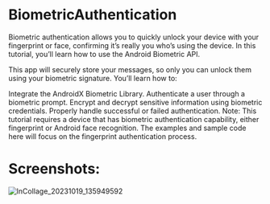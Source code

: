 # BiometricAuthentication

Biometric authentication allows you to quickly unlock your device with your fingerprint or face, confirming it’s really you who’s using the device. In this tutorial, you’ll learn how to use  the Android Biometric API.

This app will securely store your messages, so only you can unlock them using your biometric signature. You’ll learn how to:

Integrate the AndroidX Biometric Library.
Authenticate a user through a biometric prompt.
Encrypt and decrypt sensitive information using biometric credentials.
Properly handle successful or failed authentication.
Note: This tutorial requires a device that has biometric authentication capability, either fingerprint or Android face recognition. The examples and sample code here will focus on the fingerprint authentication process.

# Screenshots:

![InCollage_20231019_135949592](https://github.com/MohammadSadeghMehrafzoon/BiometricAuthentication/assets/78638521/69370f91-e035-43a7-b583-cd515bd5b3fd)
